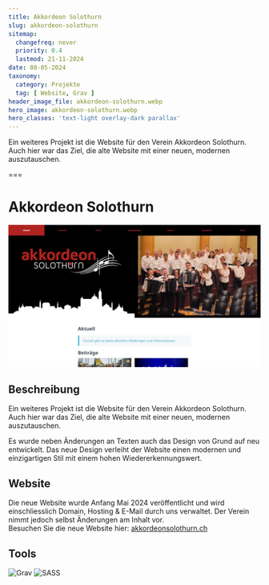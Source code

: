 ```yaml
---
title: Akkordeon Solothurn
slug: akkordeon-solothurn
sitemap:
  changefreq: never
  priority: 0.4
  lastmod: 21-11-2024
date: 08-05-2024
taxonomy:
  category: Projekte
  tag: [ Website, Grav ]
header_image_file: akkordeon-solothurn.webp
hero_image: akkordeon-solothurn.webp
hero_classes: 'text-light overlay-dark parallax'
---
```


Ein weiteres Projekt ist die Website für den Verein Akkordeon Solothurn. Auch hier war das Ziel, die alte Website mit einer neuen, modernen auszutauschen.

===

# Akkordeon Solothurn
![Screenshot Website](akkordeon-solothurn.webp?lightbox&resize=750)

## Beschreibung
Ein weiteres Projekt ist die Website für den Verein Akkordeon Solothurn. Auch hier war das Ziel, die alte Website mit einer neuen, modernen auszutauschen.

Es wurde neben Änderungen an Texten auch das Design von Grund auf neu entwickelt. Das neue Design verleiht der Website einen modernen und einzigartigen Stil mit einem hohen Wiedererkennungswert.

## Website
Die neue Website wurde Anfang Mai 2024 veröffentlicht und wird einschliesslich Domain, Hosting & E-Mail durch uns verwaltet. Der Verein nimmt jedoch selbst Änderungen am Inhalt vor.  
Besuchen Sie die neue Website hier: [akkordeonsolothurn.ch](https://akkordeonsolothurn.ch)

## Tools
![Grav](https://img.shields.io/badge/Grav-black?style=for-the-badge&amp;logo=Grav)
![SASS](https://img.shields.io/badge/SASS-black?style=for-the-badge&amp;logo=SASS)
